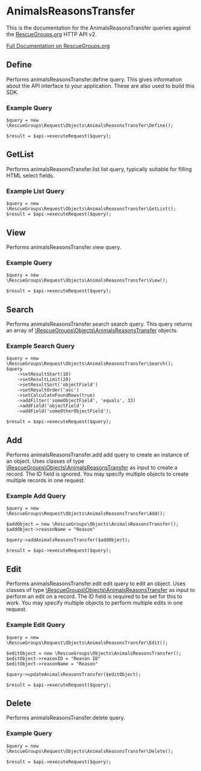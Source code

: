 # AnimalsReasonsTransfer

This is the documentation for the AnimalsReasonsTransfer queries against the [RescueGroups.org](https://www.rescuegroups.org/) HTTP API v2.

[Full Documentation on RescueGroups.org](https://userguide.rescuegroups.org/display/APIDG/Object+definitions#Objectdefinitions-animalsReasonsTransfer)

## Define






Performs animalsReasonsTransfer.define query. This gives information about the API interface to your application. These are also used to build this SDK.

### Example Query

    $query = new \RescueGroups\Request\Objects\AnimalsReasonsTransfer\Define();

    $result = $api->executeRequest($query);


## GetList


Performs animalsReasonsTransfer.list list query, typically suitable for filling HTML select fields.

### Example List Query

    $query = new \RescueGroups\Request\Objects\AnimalsReasonsTransfer\GetList();
    $result = $api->executeRequest($query);






## View







Performs animalsReasonsTransfer.view query.

### Example Query

    $query = new \RescueGroups\Request\Objects\AnimalsReasonsTransfer\View();

    $result = $api->executeRequest($query);


## Search

Performs animalsReasonsTransfer.search search query. This query returns an array of [\RescueGroups\Objects\AnimalsReasonsTransfer](../../src/Objects/AnimalsReasonsTransfer.php) objects.

### Example Search Query

    $query = new \RescueGroups\Request\Objects\AnimalsReasonsTransfer\Search();
    $query
        ->setResultStart(10)
        ->setResultLimit(20)
        ->setResultSort('objectField')
        ->setResultOrder('asc')
        ->setCalculateFoundRows(true)
        ->addFilter('someObjectField', 'equals', 33)
        ->addField('objectField')
        ->addField('someOtherObjectField');

    $result = $api->executeRequest($query);







## Add




Performs animalsReasonsTransfer.add add query to create an instance of an object. Uses classes of type [\RescueGroups\Objects\AnimalsReasonsTransfer](../../src/Objects/AnimalsReasonsTransfer.php) as input to create a record. The ID field is ignored. You may specify multiple objects to create multiple records in one request.

### Example Add Query

    $query = new \RescueGroups\Request\Objects\AnimalsReasonsTransfer\Add();

    $addObject = new \RescueGroups\Objects\AnimalsReasonsTransfer();
    $addObject->reasonName = "Reason"

    $query->addAnimalsReasonsTransfer($addObject);

    $result = $api->executeRequest($query);




## Edit



Performs animalsReasonsTransfer.edit edit query to edit an object. Uses classes of type [\RescueGroups\Objects\AnimalsReasonsTransfer](../../src/Objects/AnimalsReasonsTransfer.php) as input to perform an edit on a record. The ID field is required to be set for this to work. You may specify multiple objects to perform multiple edits in one request.

### Example Edit Query

    $query = new \RescueGroups\Request\Objects\AnimalsReasonsTransfer\Edit();

    $editObject = new \RescueGroups\Objects\AnimalsReasonsTransfer();
    $editObject->reasonID = "Reason ID"
    $editObject->reasonName = "Reason"

    $query->updateAnimalsReasonsTransfer($editObject);

    $result = $api->executeRequest($query);





## Delete







Performs animalsReasonsTransfer.delete query.

### Example Query

    $query = new \RescueGroups\Request\Objects\AnimalsReasonsTransfer\Delete();

    $result = $api->executeRequest($query);


